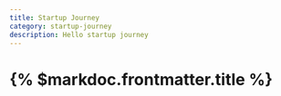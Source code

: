 ```yaml
---
title: Startup Journey
category: startup-journey
description: Hello startup journey
---
```


# {% $markdoc.frontmatter.title %}
